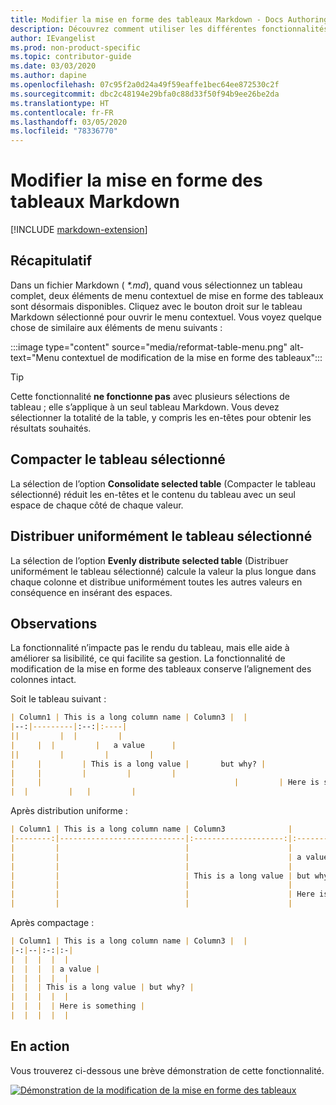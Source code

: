 ```yaml
---
title: Modifier la mise en forme des tableaux Markdown - Docs Authoring Pack
description: Découvrez comment utiliser les différentes fonctionnalités de mise en forme des tableaux Markdown à partir de l’extension Visual Studio Code Docs Authoring Pack.
author: IEvangelist
ms.prod: non-product-specific
ms.topic: contributor-guide
ms.date: 03/03/2020
ms.author: dapine
ms.openlocfilehash: 07c95f2a0d24a49f59eaffe1bec64ee872530c2f
ms.sourcegitcommit: dbc2c48194e29bfa0c88d33f50f94b9ee26be2da
ms.translationtype: HT
ms.contentlocale: fr-FR
ms.lasthandoff: 03/05/2020
ms.locfileid: "78336770"
---
```

# <a name="reformat-markdown-tables"></a>Modifier la mise en forme des tableaux Markdown

[!INCLUDE [markdown-extension](includes/markdown-extension.md)]

## <a name="summary"></a>Récapitulatif

Dans un fichier Markdown ( *\*.md*), quand vous sélectionnez un tableau complet, deux éléments de menu contextuel de mise en forme des tableaux sont désormais disponibles. Cliquez avec le bouton droit sur le tableau Markdown sélectionné pour ouvrir le menu contextuel. Vous voyez quelque chose de similaire aux éléments de menu suivants :

:::image type="content" source="media/reformat-table-menu.png" alt-text="Menu contextuel de modification de la mise en forme des tableaux":::

> [!TIP]
> Cette fonctionnalité **ne fonctionne pas** avec plusieurs sélections de tableau ; elle s’applique à un seul tableau Markdown. Vous devez sélectionner la totalité de la table, y compris les en-têtes pour obtenir les résultats souhaités.

## <a name="consolidate-selected-table"></a>Compacter le tableau sélectionné

La sélection de l’option **Consolidate selected table** (Compacter le tableau sélectionné) réduit les en-têtes et le contenu du tableau avec un seul espace de chaque côté de chaque valeur.

## <a name="evenly-distribute-selected-table"></a>Distribuer uniformément le tableau sélectionné

La sélection de l’option **Evenly distribute selected table** (Distribuer uniformément le tableau sélectionné) calcule la valeur la plus longue dans chaque colonne et distribue uniformément toutes les autres valeurs en conséquence en insérant des espaces.

## <a name="considerations"></a>Observations

La fonctionnalité n’impacte pas le rendu du tableau, mais elle aide à améliorer sa lisibilité, ce qui facilite sa gestion. La fonctionnalité de modification de la mise en forme des tableaux conserve l’alignement des colonnes intact.

Soit le tableau suivant :

```markdown
| Column1 | This is a long column name | Column3 |  |
|--:|---------|:--:|:----|
||         |  |         |
|     |  |         |   a value      |
||         |         |         |
|     |         | This is a long value |       but why? |
|     |         |         |         |
|     |                                           |         | Here is something |
|  |         |   |         |
```

Après distribution uniforme :

```markdown
| Column1 | This is a long column name | Column3              |                   |
|--------:|----------------------------|:--------------------:|:------------------|
|         |                            |                      |                   |
|         |                            |                      | a value           |
|         |                            |                      |                   |
|         |                            | This is a long value | but why?          |
|         |                            |                      |                   |
|         |                            |                      | Here is something |
|         |                            |                      |                   |
```

Après compactage :

```markdown
| Column1 | This is a long column name | Column3 |  |
|-:|--|:-:|:-|
|  |  |  |  |
|  |  |  | a value |
|  |  |  |  |
|  |  | This is a long value | but why? |
|  |  |  |  |
|  |  |  | Here is something |
|  |  |  |  |
```

## <a name="in-action"></a>En action

Vous trouverez ci-dessous une brève démonstration de cette fonctionnalité.

[![Démonstration de la modification de la mise en forme des tableaux](media/reformat-table.gif)](media/reformat-table.gif#lightbox)
